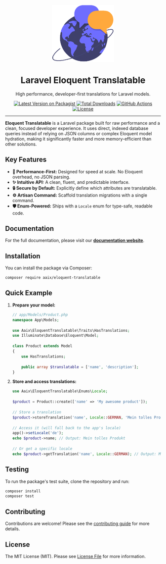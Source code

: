 <p align="center">
  <a href="https://github.com/jonaaix/eloquent-translatable">
    <img src="https://raw.githubusercontent.com/jonaaix/eloquent-translatable/main/docs/static/img/logo2.png" alt="Laravel Eloquent Translatable Logo" width="200">
  </a>
</p>

<h1 align="center">Laravel Eloquent Translatable</h1>

<p align="center">
High performance, developer-first translations for Laravel models.
</p>

<p align="center">
  <a href="https://packagist.org/packages/aaix/eloquent-translatable"><img src="https://img.shields.io/packagist/v/aaix/eloquent-translatable.svg?style=flat-square" alt="Latest Version on Packagist"></a>
  <a href="https://packagist.org/packages/aaix/eloquent-translatable"><img src="https://img.shields.io/packagist/dt/aaix/eloquent-translatable.svg?style=flat-square" alt="Total Downloads"></a>
  <a href="https://github.com/jonaaix/eloquent-translatable/actions/workflows/tests.yml"><img src="https://img.shields.io/github/actions/workflow/status/jonaaix/eloquent-translatable/tests.yml?branch=main&label=tests&style=flat-square" alt="GitHub Actions"></a>
  <a href="https://github.com/jonaaix/eloquent-translatable/blob/main/LICENSE.md"><img src="https://img.shields.io/packagist/l/aaix/eloquent-translatable.svg?style=flat-square" alt="License"></a>
</p>

---

**Eloquent Translatable** is a Laravel package built for raw performance and a clean, focused developer experience. It uses direct, indexed database queries instead of relying on JSON columns or complex Eloquent model hydration, making it significantly faster and more memory-efficient than other solutions.

## Key Features

- **🚀 Performance-First:** Designed for speed at scale. No Eloquent overhead, no JSON parsing.
- **✨ Intuitive API:** A clean, fluent, and predictable interface.
- **🔒 Secure by Default:** Explicitly define which attributes are translatable.
- **⚙️ Artisan Command:** Scaffold translation migrations with a single command.
- **🛡️ Enum-Powered:** Ships with a `Locale` enum for type-safe, readable code.

## Documentation

For the full documentation, please visit our **[documentation website](https://jonaaix.github.io/eloquent-translatable)**.

## Installation

You can install the package via Composer:

```bash
composer require aaix/eloquent-translatable
```

## Quick Example

1.  **Prepare your model:**

    ```php
    // app/Models/Product.php
    namespace App\Models;

    use Aaix\EloquentTranslatable\Traits\HasTranslations;
    use Illuminate\Database\Eloquent\Model;

    class Product extends Model
    {
        use HasTranslations;

        public array $translatable = ['name', 'description'];
    }
    ```

2.  **Store and access translations:**

    ```php
    use Aaix\EloquentTranslatable\Enums\Locale;

    $product = Product::create(['name' => 'My awesome product']);

    // Store a translation
    $product->storeTranslation('name', Locale::GERMAN, 'Mein tolles Produkt');

    // Access it (will fall back to the app's locale)
    app()->setLocale('de');
    echo $product->name; // Output: Mein tolles Produkt

    // Or get a specific locale
    echo $product->getTranslation('name', Locale::GERMAN); // Output: Mein tolles Produkt
    ```

## Testing

To run the package's test suite, clone the repository and run:

```bash
composer install
composer test
```

## Contributing

Contributions are welcome! Please see the [contributing guide](https://github.com/jonaaix/eloquent-translatable/blob/main/.github/CONTRIBUTING.md) for more details.

## License

The MIT License (MIT). Please see [License File](LICENSE.md) for more information.
